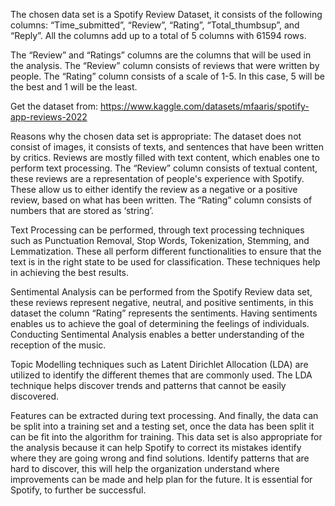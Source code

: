 The chosen data set is a Spotify Review Dataset, it consists of the following columns: 
“Time_submitted”, “Review”, “Rating”, “Total_thumbsup”, and “Reply”. All the columns add up 
to a total of 5 columns with 61594 rows. 

The “Review” and “Ratings” columns are the columns that will be used in the analysis. 
The “Review” column consists of reviews that were written by people. The “Rating” column 
consists of a scale of 1-5. In this case, 5 will be the best and 1 will be the least. 

Get the dataset from: https://www.kaggle.com/datasets/mfaaris/spotify-app-reviews-2022  

Reasons why the chosen data set is appropriate: 
The dataset does not consist of images, it consists of texts, and sentences that have been 
written by critics. Reviews are mostly filled with text content, which enables one to perform text 
processing. The “Review” column consists of textual content, these reviews are a 
representation of people's experience with Spotify. These allow us to either identify the review 
as a negative or a positive review, based on what has been written. The “Rating” column 
consists of numbers that are stored as ‘string’. 

Text Processing can be performed, through text processing techniques such as Punctuation 
Removal, Stop Words, Tokenization, Stemming, and Lemmatization. These all perform different 
functionalities to ensure that the text is in the right state to be used for classification. These 
techniques help in achieving the best results. 

Sentimental Analysis can be performed from the Spotify Review data set, these reviews 
represent negative, neutral, and positive sentiments, in this dataset the column “Rating” 
represents the sentiments. Having sentiments enables us to achieve the goal of determining the 
feelings of individuals. Conducting Sentimental Analysis enables a better understanding of the 
reception of the music. 

Topic Modelling techniques such as Latent Dirichlet Allocation (LDA) are utilized to identify the 
different themes that are commonly used. The LDA technique helps discover trends and 
patterns that cannot be easily discovered. 

Features can be extracted during text processing. And finally, the data can be split into a training 
set and a testing set, once the data has been split it can be fit into the algorithm for training. 
This data set is also appropriate for the analysis because it can help Spotify to correct its 
mistakes identify where they are going wrong and find solutions. Identify patterns that are hard 
to discover, this will help the organization understand where improvements can be made and 
help plan for the future. It is essential for Spotify, to further be successful. 
